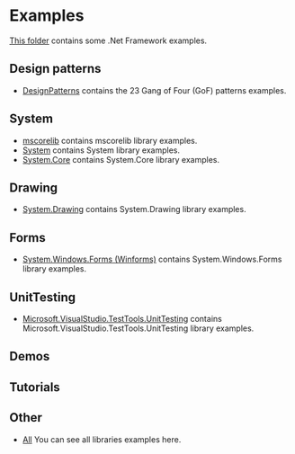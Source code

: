 # Examples

[This folder](.) contains some .Net Framework examples.

## Design patterns

* [DesignPatterns](./DesignPatterns/README.md) contains the 23 Gang of Four (GoF) patterns examples.

## System

* [mscorelib](./mscorelib/README.md) contains mscorelib library examples.
* [System](./System/README.md) contains System library examples.
* [System.Core](./System.Core/README.md) contains System.Core library examples.

## Drawing

* [System.Drawing](./System.Drawing/README.md) contains System.Drawing library examples.

## Forms

* [System.Windows.Forms (Winforms)](./System.Windows.Forms/README.md) contains System.Windows.Forms library examples.

## UnitTesting

* [Microsoft.VisualStudio.TestTools.UnitTesting](./Microsoft.VisualStudio.TestTools.UnitTesting/README.md) contains Microsoft.VisualStudio.TestTools.UnitTesting library examples.

## Demos

## Tutorials

## Other

* [All](.) You can see all libraries examples here. 
